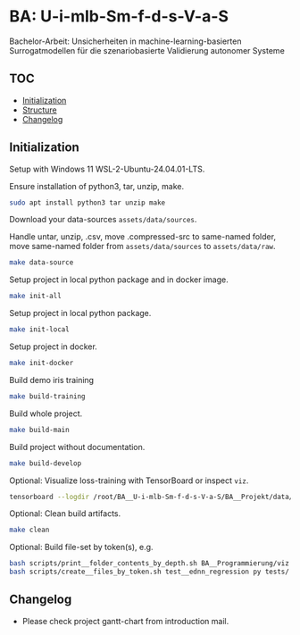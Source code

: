 # BA: U-i-mlb-Sm-f-d-s-V-a-S 

Bachelor-Arbeit: Unsicherheiten in machine-learning-basierten Surrogatmodellen für die szenariobasierte Validierung autonomer Systeme

## TOC

- [Initialization](#initialization)
- [Structure](#structure)
- [Changelog](#changelog)

## Initialization

Setup with Windows 11 WSL-2-Ubuntu-24.04.01-LTS.

Ensure installation of python3, tar, unzip, make.
```bash
sudo apt install python3 tar unzip make
```

Download your data-sources `assets/data/sources`.

Handle untar, unzip, .csv, move .compressed-src to same-named folder, move same-named folder from `assets/data/sources` to `assets/data/raw`.
```bash
make data-source
```

Setup project in local python package and in docker image.
```bash
make init-all
```

Setup project in local python package.
```bash
make init-local
```

Setup project in docker.
```bash
make init-docker
```

Build demo iris training
```bash
make build-training
```

Build whole project.
```bash
make build-main
```

Build project without documentation.
```bash
make build-develop
```

Optional: Visualize loss-training with TensorBoard or inspect `viz`.
```bash
tensorboard --logdir /root/BA__U-i-mlb-Sm-f-d-s-V-a-S/BA__Projekt/data/processed/; http://localhost:6006
```

Optional: Clean build artifacts.
```bash
make clean
```

Optional: Build file-set by token(s), e.g.
```bash
bash scripts/print__folder_contents_by_depth.sh BA__Programmierung/viz 1 | \ 
bash scripts/create__files_by_token.sh test__ednn_regression py tests/
```

## Changelog
- Please check project gantt-chart from introduction mail.